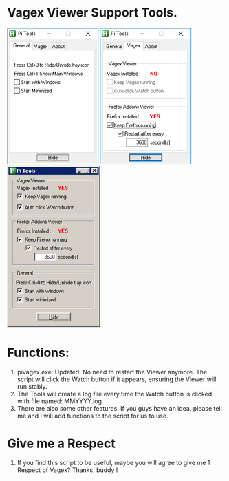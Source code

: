 # Vagex Viewer Support Tools.
![Pi Tools](https://github.com/314pi/vagex/blob/master/pitool1.png)
![Pi Tools](https://github.com/314pi/vagex/blob/master/pitool2.png)
![Pi Tools](https://github.com/314pi/vagex/blob/master/pitool3.png)
# Functions:
1. pivagex.exe:
    Updated: No need to restart the Viewer anymore. The script will click the Watch button if it appears, ensuring the Viewer will run stably.
2. The Tools will create a log file every time the Watch button is clicked with file named: MMYYYY.log
3. There are also some other features. If you guys have an idea, please tell me and I will add functions to the script for us to use.
# Give me a Respect
1. If you find this script to be useful, maybe you will agree to give me 1 Respect of Vagex? Thanks, buddy !
